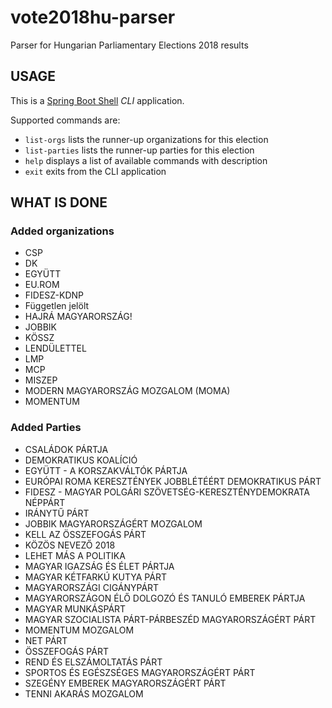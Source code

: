 # vote2018hu-parser
Parser for Hungarian Parliamentary Elections 2018 results

## USAGE

This is a [Spring Boot Shell](https://projects.spring.io/spring-shell/) *CLI* application.

Supported commands are:

- `list-orgs` lists the runner-up organizations for this election
- `list-parties` lists the runner-up parties for this election
- `help` displays a list of available commands with description
- `exit` exits from the CLI application

## WHAT IS DONE

### Added organizations

- CSP 
- DK
- EGYÜTT
- EU.ROM
- FIDESZ-KDNP
- Független jelölt
- HAJRÁ MAGYARORSZÁG!
- JOBBIK
- KÖSSZ
- LENDÜLETTEL
- LMP
- MCP
- MISZEP
- MODERN MAGYARORSZÁG MOZGALOM (MOMA)
- MOMENTUM


### Added Parties

- CSALÁDOK PÁRTJA
- DEMOKRATIKUS KOALÍCIÓ
- EGYÜTT - A KORSZAKVÁLTÓK PÁRTJA
- EURÓPAI ROMA KERESZTÉNYEK JOBBLÉTÉÉRT DEMOKRATIKUS PÁRT
- FIDESZ - MAGYAR POLGÁRI SZÖVETSÉG-KERESZTÉNYDEMOKRATA NÉPPÁRT
- IRÁNYTŰ PÁRT
- JOBBIK MAGYARORSZÁGÉRT MOZGALOM
- KELL AZ ÖSSZEFOGÁS PÁRT
- KÖZÖS NEVEZŐ 2018
- LEHET MÁS A POLITIKA
- MAGYAR IGAZSÁG ÉS ÉLET PÁRTJA
- MAGYAR KÉTFARKÚ KUTYA PÁRT
- MAGYARORSZÁGI CIGÁNYPÁRT
- MAGYARORSZÁGON ÉLŐ DOLGOZÓ ÉS TANULÓ EMBEREK PÁRTJA
- MAGYAR MUNKÁSPÁRT
- MAGYAR SZOCIALISTA PÁRT-PÁRBESZÉD MAGYARORSZÁGÉRT PÁRT
- MOMENTUM MOZGALOM
- NET PÁRT
- ÖSSZEFOGÁS PÁRT
- REND ÉS ELSZÁMOLTATÁS PÁRT
- SPORTOS ÉS EGÉSZSÉGES MAGYARORSZÁGÉRT PÁRT
- SZEGÉNY EMBEREK MAGYARORSZÁGÉRT PÁRT
- TENNI AKARÁS MOZGALOM